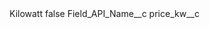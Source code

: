 <?xml version="1.0" encoding="UTF-8"?>
<CustomMetadata xmlns="http://soap.sforce.com/2006/04/metadata" xmlns:xsi="http://www.w3.org/2001/XMLSchema-instance" xmlns:xsd="http://www.w3.org/2001/XMLSchema">
    <label>Kilowatt</label>
    <protected>false</protected>
    <values>
        <field>Field_API_Name__c</field>
        <value xsi:type="xsd:string">price_kw__c</value>
    </values>
</CustomMetadata>
